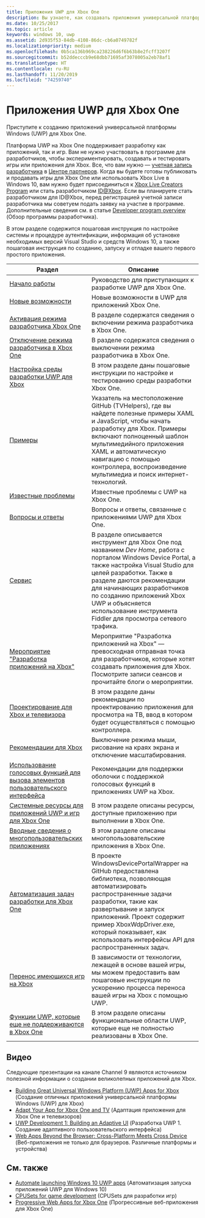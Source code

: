 ```yaml
---
title: Приложения UWP для Xbox One
description: Вы узнаете, как создавать приложения универсальной платформы Windows (UWP) для Xbox One.
ms.date: 10/25/2017
ms.topic: article
keywords: windows 10, uwp
ms.assetid: 2d935f53-84db-4108-86dc-cb6a0749782f
ms.localizationpriority: medium
ms.openlocfilehash: 0b5ca136b969ca238226d6f6b63b8e2fcff3207f
ms.sourcegitcommit: b52ddecccb9e68dbb71695af3078005a2eb78af1
ms.translationtype: HT
ms.contentlocale: ru-RU
ms.lasthandoff: 11/20/2019
ms.locfileid: "74259740"
---
```

# <a name="uwp-on-xbox-one"></a>Приложения UWP для Xbox One

Приступите к созданию приложений универсальной платформы Windows (UWP) для Xbox One.

Платформа UWP на Xbox One поддерживает разработку как приложений, так и игр. Вам не нужно участвовать в программе для разработчиков, чтобы экспериментировать, создавать и тестировать игры или приложения для Xbox. Все, что вам нужно — [учетная запись разработчика](https://developer.microsoft.com/en-us/store/register) в [Центре партнеров](https://partner.microsoft.com/dashboard). Когда вы будете готовы публиковать и продавать игры для Xbox One или использовать Xbox Live в Windows 10, вам нужно будет присоединиться к [Xbox Live Creators Program](https://developer.microsoft.com/games/xbox/xboxlive/creator) или стать разработчиком [ID@Xbox](https://www.xbox.com/Developers/id). Если вы планируете стать разработчиком для ID@Xbox, перед регистрацией учетной записи разработчика мы советуем подать заявку на участие в программе. Дополнительные сведения см. в статье [Developer program overview](https://docs.microsoft.com/gaming/xbox-live/developer-program-overview) (Обзор программы разработчика).

В этом разделе содержится пошаговая инструкция по настройке системы и процедуре аутентификации, информация об установке необходимых версий Visual Studio и средств Windows 10, а также пошаговая инструкция по созданию, запуску и отладке вашего первого простого приложения. 

| Раздел      | Описание |
|------------|-------------|
|[Начало работы](getting-started.md)| Руководство для приступающих к разработке UWP для Xbox One. |
|[Новые возможности](whats-new.md)| Новые возможности в UWP для приложений Xbox One. |
|[Активация режима разработчика Xbox One](devkit-activation.md)| В разделе содержатся сведения о включении режима разработчика в Xbox One. |
|[Отключение режима разработчика в Xbox One](devkit-deactivation.md)| В разделе содержатся сведения о выключении режима разработчика в Xbox One. |
|[Настройка среды разработки UWP для Xbox](development-environment-setup.md)| В этом разделе даны пошаговые инструкции по настройке и тестированию среды разработки Xbox One. |
|[Примеры](samples.md)| Указатель на местоположение GitHub (TVHelpers), где вы найдете полезные примеры XAML и JavaScript, чтобы начать разработку для Xbox. Примеры включают полноценный шаблон мультимедийного приложения XAML и автоматическую навигацию с помощью контроллера, воспроизведение мультимедиа и поиск интернет-технологий. |
|[Известные проблемы](known-issues.md)| Известные проблемы с UWP на Xbox One. |
|[Вопросы и ответы](frequently-asked-questions.md)| Вопросы и ответы, связанные с приложениями UWP для Xbox One. |
|[Сервис](introduction-to-xbox-tools.md)| В разделе описывается инструмент для Xbox One под названием _Dev Home_, работа с порталом Windows Device Portal, а также настройка Visual Studio для целей разработки. Также в разделе даются рекомендации для начинающих разработчиков по созданию приложений Xbox UWP и объясняется использование инструмента Fiddler для просмотра сетевого трафика. |
| [Мероприятие "Разработка приложений на Xbox"](https://developer.microsoft.com/windows/projects/campaigns/app-dev-on-xbox-event) | Мероприятие "Разработка приложений на Xbox" — превосходная отправная точка для разработчиков, которые хотят создавать приложения для Xbox. Посмотрите записи сеансов и прочитайте блоги о мероприятии. |
|[Проектирование для Xbox и телевизора](../design/devices/designing-for-tv.md)| В этом разделе даны рекомендации по проектированию приложения для просмотра на ТВ, ввод в котором будет осуществляться с помощью контроллера. |
|[Рекомендации для Xbox](tailoring-for-xbox.md)| Выключение режима мыши, рисование на краях экрана и отключение масштабирования. |
|[Использование голосовых функций для вызова элементов пользовательского интерфейса](ves-on-xbox.md)| Рекомендации для поддержки оболочки с поддержкой голосовых функций в приложениях UWP на Xbox. |
|[Системные ресурсы для приложений UWP и игр для Xbox One](system-resource-allocation.md)| В этом разделе описаны ресурсы, доступные приложению при выполнении в Xbox One. |
|[Вводные сведения о многопользовательских приложениях](multi-user-applications.md)| В этом разделе описаны многопользовательские приложения в Xbox One. |
| [Автоматизация задач разработки для Xbox One](https://github.com/Microsoft/WindowsDevicePortalWrapper/tree/v0.9.4) | В проекте WindowsDevicePortalWrapper на GitHub предоставлена библиотека, позволяющая автоматизировать распространенные задачи разработки, такие как развертывание и запуск приложений. Проект содержит пример XboxWdpDriver.exe, который показывает, как использовать интерфейсы API для распространенных задач. |
|[Перенос имеющихся игр на Xbox](development-lanes-landing.md)|В зависимости от технологии, лежащей в основе вашей игры, мы можем предоставить вам пошаговые инструкции по ускорению процесса переноса вашей игры на Xbox с помощью UWP.|
|[Функции UWP, которые еще не поддерживаются в Xbox One](https://docs.microsoft.com/uwp/extension-sdks/uwp-limitations-on-xbox?redirectedfrom=MSDN)|  В этом разделе описаны функциональные области UWP, которые еще не полностью реализованы в Xbox One.|

## <a name="videos"></a>Видео

Следующие презентации на канале Channel 9 являются источником полезной информации о создании великолепных приложений для Xbox.

* [Building Great Universal Windows Platform (UWP) Apps for Xbox](https://channel9.msdn.com/Events/Build/2016/B883) (Создание отличных приложений универсальной платформы Windows (UWP) для Xbox)
* [Adapt Your App for Xbox One and TV](https://channel9.msdn.com/Events/Build/2016/T651-R1) (Адаптация приложения для Xbox One и телевизоров)
* [UWP Development 1: Building an Adaptive UI](https://channel9.msdn.com/Events/Build/2016/L724-R1) (Разработка UWP 1. Создание адаптивного пользовательского интерфейса)
* [Web Apps Beyond the Browser: Cross-Platform Meets Cross Device](https://channel9.msdn.com/Events/Build/2016/B888) (Веб-приложения не только для браузеров. Различные платформы и устройства)

## <a name="see-also"></a>См. также

- [Automate launching Windows 10 UWP apps](automate-launching-uwp-apps.md) (Автоматизация запуска приложений UWP для Windows 10)
- [CPUSets for game development](cpusets-games.md) (CPUSets для разработки игр)
- [Progressive Web Apps for Xbox One](https://docs.microsoft.com/en-us/microsoft-edge/progressive-web-apps/xbox-considerations) (Прогрессивные веб-приложения для Xbox One)